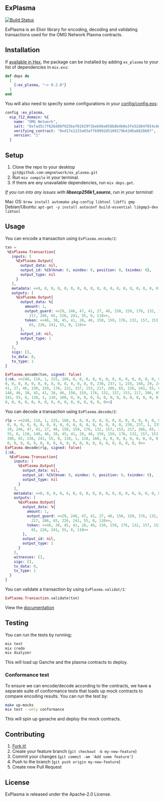 ## ExPlasma
[![Build Status](https://circleci.com/gh/omgnetwork/ex_plasma.svg?style=svg)](https://circleci.com/gh/omgnetwork/ex_plasma)

ExPlasma is an Elixir library for encoding, decoding and validating transactions used for the OMG Network Plasma contracts.

## Installation

If [available in Hex](https://hex.pm/docs/publish), the package can be installed
by adding `ex_plasma` to your list of dependencies in `mix.exs`:

```elixir
def deps do
  [
    {:ex_plasma, "~> 0.2.0"}
  ]
end
```

You will also need to specify some configurations in your [config/config.exs]():

```elixir
config :ex_plasma,
  eip_712_domain: %{
    name: "OMG Network",
    salt: "0xfad5c7f626d80f9256ef01929f3beb96e058b8b4b0e3fe52d84f054c0e2a7a83",
    verifying_contract: "0xd17e1233a03affb9092d5109179b43d6a8828607",
    version: "1"
  }
```

## Setup

1. Clone the repo to your desktop `git@github.com:omgnetwork/ex_plasma.git`
2. Run `mix compile` in your terminal.
3. If there are any unavailable dependencies, run `mix deps.get`.


*If you run into any issues with* ***libsecp256k1_source***, *run in your terminal:*

Mac OS: `brew install automake pkg-config libtool libffi gmp`
Debian/Ubuntu: `apt-get -y install autoconf build-essential libgmp3-dev libtool`

## Usage

You can encode a transaction using `ExPlasma.encode/2`:

``` elixir
txn =
 %ExPlasma.Transaction{
   inputs: [
     %ExPlasma.Output{
       output_data: nil,
       output_id: %{blknum: 0, oindex: 0, position: 0, txindex: 0},
       output_type: nil
     }
   ],
   metadata: <<0, 0, 0, 0, 0, 0, 0, 0, 0, 0, 0, 0, 0, 0, 0, 0, 0, 0, 0, 0, 0, 0, 0, 0, 0, 0, 0, 0, 0, 0, 0, 0>>,
   outputs: [
     %ExPlasma.Output{
       output_data: %{
         amount: 1,
         output_guard: <<29, 246, 47, 41, 27, 46, 150, 159, 176, 132, 157, 153,
           217, 206, 65, 226, 241, 55, 0, 110>>,
         token: <<46, 38, 45, 41, 28, 46, 150, 159, 176, 132, 157, 153, 217, 206,
           65, 226, 241, 55, 0, 110>>
       },
       output_id: nil,
       output_type: 1
     }
   ],
   sigs: [],
   tx_data: 0,
   tx_type: 1
}

ExPlasma.encode(txn, signed: false)
{:ok, <<248, 116, 1, 225, 160, 0, 0, 0, 0, 0, 0, 0, 0, 0, 0, 0, 0, 0, 0, 0, 0, 0, 0,
0, 0, 0, 0, 0, 0, 0, 0, 0, 0, 0, 0, 0, 0, 238, 237, 1, 235, 148, 29, 246, 47,
41, 27, 46, 150, 159, 176, 132, 157, 153, 217, 206, 65, 226, 241, 55, 0, 110,
148, 46, 38, 45, 41, 28, 46, 150, 159, 176, 132, 157, 153, 217, 206, 65, 226,
241, 55, 0, 110, 1, 128, 160, 0, 0, 0, 0, 0, 0, 0, 0, 0, 0, 0, 0, 0, 0, 0, 0,
0, 0, 0, 0, 0, 0, 0, 0, 0, 0, 0, 0, 0, 0, 0, 0>>}
```

You can decode a transaction using `ExPlasma.decode/2`:

``` elixir
rlp = <<248, 116, 1, 225, 160, 0, 0, 0, 0, 0, 0, 0, 0, 0, 0, 0, 0, 0, 0,
 0, 0, 0, 0, 0, 0, 0, 0, 0, 0, 0, 0, 0, 0, 0, 0, 0, 0, 238, 237, 1, 235, 148,
 29, 246, 47, 41, 27, 46, 150, 159, 176, 132, 157, 153, 217, 206, 65, 226, 241,
 55, 0, 110, 148, 46, 38, 45, 41, 28, 46, 150, 159, 176, 132, 157, 153, 217,
 206, 65, 226, 241, 55, 0, 110, 1, 128, 160, 0, 0, 0, 0, 0, 0, 0, 0, 0, 0, 0,
 0, 0, 0, 0, 0, 0, 0, 0, 0, 0, 0, 0, 0, 0, 0, 0, 0, 0, 0, 0, 0>>
ExPlasma.decode(rlp, signed: false)
{:ok,
  %ExPlasma.Transaction{
    inputs: [
      %ExPlasma.Output{
        output_data: nil,
        output_id: %{blknum: 0, oindex: 0, position: 0, txindex: 0},
        output_type: nil
      }
    ],
    metadata: <<0, 0, 0, 0, 0, 0, 0, 0, 0, 0, 0, 0, 0, 0, 0, 0, 0, 0, 0, 0, 0, 0, 0, 0, 0, 0, 0, 0, 0, 0, 0, 0>>,
    outputs: [
      %ExPlasma.Output{
        output_data: %{
          amount: 1,
          output_guard: <<29, 246, 47, 41, 27, 46, 150, 159, 176, 132, 157, 153,
            217, 206, 65, 226, 241, 55, 0, 110>>,
          token: <<46, 38, 45, 41, 28, 46, 150, 159, 176, 132, 157, 153, 217, 206,
            65, 226, 241, 55, 0, 110>>
        },
        output_id: nil,
        output_type: 1
      }
    ],
    witnesses: [],
    sigs: [],
    tx_data: 0,
    tx_type: 1
  }
}
```

You can validate a transaction by using `ExPlasma.validat/1`:

``` elixir
ExPlasma.Transaction.validate(txn)
```

View the [documentation](https://hexdocs.pm/ex_plasma)

## Testing

You can run the tests by running;

```sh
mix test
mix credo
mix dialyzer
```

This will load up Ganche and the plasma contracts to deploy.


### Conformance test

To ensure we can encode/decode according to the contracts, we have a separate suite of conformance tests that
loads up mock contracts to compare encoding results. You can run the test by:

```sh
make up-mocks
mix test --only conformance
```

This will spin up ganache and deploy the mock contracts.

## Contributing

1. [Fork it!](https://github.com/omgnetwork/ex_plasma)
2. Create your feature branch (`git checkout -b my-new-feature`)
3. Commit your changes (`git commit -am 'Add some feature'`)
4. Push to the branch (`git push origin my-new-feature`)
5. Create new Pull Request

## License

ExPlasma is released under the Apache-2.0 License.
